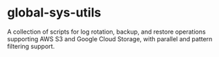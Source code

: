 # global-sys-utils

A collection of scripts for log rotation, backup, and restore operations supporting AWS S3 and Google Cloud Storage, with parallel and pattern filtering support. 